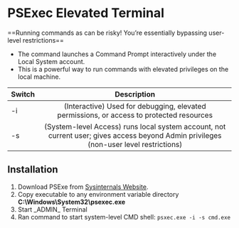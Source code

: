# PSExec Elevated Terminal

==Running commands as  can be risky! You’re essentially bypassing user-level restrictions==

- The command  launches a Command Prompt interactively under the Local System account. 
- This is a powerful way to run commands with elevated privileges on the local machine.

| Switch        | Description
| ------------- |:-------------:|
| -i  |  (Interactive) Used for debugging, elevated permissions, or access to protected resources |
| -s  |  (System-level Access) runs local system account, not current user; gives access beyond Admin privileges (non-user level restrictions) |


## Installation
1. Download PSExe from [Sysinternals Website](https://learn.microsoft.com/en-us/sysinternals/downloads/psexec).
2. Copy executable to any environment variable directory 
    **C:\Windows\System32\psexec.exe**
3. Start \_ADMIN\_ Terminal
4. Ran command to start system-level CMD shell: `psxec.exe -i -s cmd.exe`


